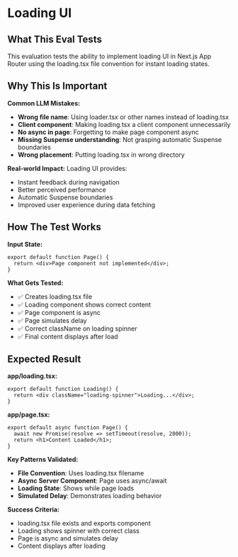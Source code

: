 # Loading UI

## What This Eval Tests

This evaluation tests the ability to implement loading UI in Next.js App Router using the loading.tsx file convention for instant loading states.

## Why This Is Important

**Common LLM Mistakes:**
- **Wrong file name**: Using loader.tsx or other names instead of loading.tsx
- **Client component**: Making loading.tsx a client component unnecessarily
- **No async in page**: Forgetting to make page component async
- **Missing Suspense understanding**: Not grasping automatic Suspense boundaries
- **Wrong placement**: Putting loading.tsx in wrong directory

**Real-world Impact:**
Loading UI provides:
- Instant feedback during navigation
- Better perceived performance
- Automatic Suspense boundaries
- Improved user experience during data fetching

## How The Test Works

**Input State:**
```tsx
export default function Page() {
  return <div>Page component not implemented</div>;
}
```

**What Gets Tested:**
- ✅ Creates loading.tsx file
- ✅ Loading component shows correct content
- ✅ Page component is async
- ✅ Page simulates delay
- ✅ Correct className on loading spinner
- ✅ Final content displays after load

## Expected Result

**app/loading.tsx:**
```tsx
export default function Loading() {
  return <div className="loading-spinner">Loading...</div>;
}
```

**app/page.tsx:**
```tsx
export default async function Page() {
  await new Promise(resolve => setTimeout(resolve, 2000));
  return <h1>Content Loaded</h1>;
}
```

**Key Patterns Validated:**
- **File Convention**: Uses loading.tsx filename
- **Async Server Component**: Page uses async/await
- **Loading State**: Shows while page loads
- **Simulated Delay**: Demonstrates loading behavior

**Success Criteria:**
- loading.tsx file exists and exports component
- Loading shows spinner with correct class
- Page is async and simulates delay
- Content displays after loading